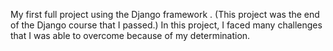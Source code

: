 My first full project using the Django framework . (This project was the end of the Django course that I passed.)
In this project, I faced many challenges that I was able to overcome because of my determination.
